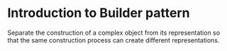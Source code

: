 # Introduction to Builder pattern

Separate the construction of a complex object from its representation so that the same construction process can create different representations.